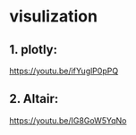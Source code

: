 # visulization
## 1. plotly:
https://youtu.be/ifYuglP0pPQ
## 2. Altair:
https://youtu.be/IG8GoW5YqNo
